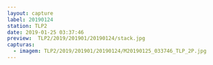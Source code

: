 ```yaml
---
layout: capture
label: 20190124
station: TLP2
date: 2019-01-25 03:37:46
preview:  TLP2/2019/201901/20190124/stack.jpg
capturas:
  - imagem: TLP2/2019/201901/20190124/M20190125_033746_TLP_2P.jpg
---
```

